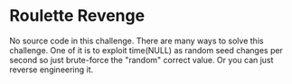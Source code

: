 # Roulette Revenge

No source code in this challenge. There are many ways to solve this challenge. One of it is to exploit time(NULL) as random seed changes per second so just brute-force the "random" correct value. Or you can just reverse engineering it.
